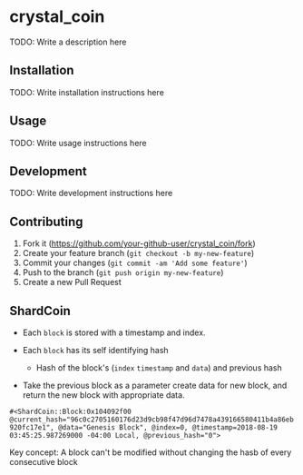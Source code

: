 # crystal_coin

TODO: Write a description here

## Installation

TODO: Write installation instructions here

## Usage

TODO: Write usage instructions here

## Development

TODO: Write development instructions here

## Contributing

1. Fork it (<https://github.com/your-github-user/crystal_coin/fork>)
2. Create your feature branch (`git checkout -b my-new-feature`)
3. Commit your changes (`git commit -am 'Add some feature'`)
4. Push to the branch (`git push origin my-new-feature`)
5. Create a new Pull Request

## ShardCoin

- Each `block` is stored with a timestamp and index.
- Each `block` has its self identifying hash

  - Hash of the block's (`index` `timestamp` and `data`) and previous hash

- Take the previous block as a parameter create data for new block, and return the new block with appropriate data.

`#<ShardCoin::Block:0x104092f00 @current_hash="96c0c2705160176d23d9cb98f47d96d7478a439166580411b4a86eb920fc17e1", @data="Genesis Block", @index=0, @timestamp=2018-08-19 03:45:25.987269000 -04:00 Local, @previous_hash="0">`

Key concept:
A block can't be modified without changing the hasb of every consecutive block
